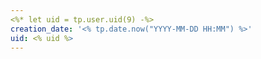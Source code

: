 ```yaml
---
<%* let uid = tp.user.uid(9) -%>
creation_date: '<% tp.date.now("YYYY-MM-DD HH:MM") %>'
uid: <% uid %>
---
```

